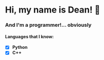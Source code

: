 # Hi, my name is Dean! 👋
### And I'm a programmer!... obviously

#### Languages that I know:
* [x] **Python**
* [x] **C++**

